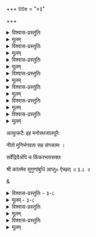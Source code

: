 +++
title = "०३"

+++

<details><summary>विश्वास-प्रस्तुतिः</summary>

आद्ये तृतीयशतकस्य वनाद्रिभर्तुः  
आपादमौल्यवयवाभरणाभिरूप्यम् ।  
ब्रह्मादिवागविषयम् च महाप्रभावम्  
सौन्दर्यमग्नहृदयः शठजित् शशंस ॥ ३–१ ॥
</details>

<details><summary>मूलम्</summary>

आद्ये तृतीयशतकस्य वनाद्रिभर्तुः  
आपादमौल्यवयवाभरणाभिरूप्यम् ।  
ब्रह्मादिवागविषयम् च महाप्रभावम्  
सौन्दर्यमग्नहृदयः शठजित् शशंस ॥ ३–१ ॥
</details>
 

<details><summary>विश्वास-प्रस्तुतिः</summary>

सङ्कोचितस्वकरणः स हरिम् यथेष्टम्  
भुञ्जे न चाहमिति भिन्नमतिः शठारिः ।  
आश्वासितश्च हरिणा स्वमहत्तयैव  
भोगेषु अशक्तिरिति तत्कथितम् द्वितीये ॥ ३–२ ॥
</details>

<details><summary>मूलम्</summary>

सङ्कोचितस्वकरणः स हरिम् यथेष्टम्  
भुञ्जे न चाहमिति भिन्नमतिः शठारिः ।  
आश्वासितश्च हरिणा स्वमहत्तयैव  
भोगेषु अशक्तिरिति तत्कथितम् द्वितीये ॥ ३–२ ॥
</details>
 

<details><summary>विश्वास-प्रस्तुतिः</summary>

सर्वत्र सर्वसमये सकलासु अवस्थासु  
अभ्यर्थयन् निखिलदास्यरसान् मुनीन्द्रः।  
श्रीवेङ्कटाद्रिनिलयस्य परस्य पुंसः  
निस्सीमशीलगुणमपि अवदत् तृतीये ॥ ३–३
</details>

<details><summary>मूलम्</summary>

सर्वत्र सर्वसमये सकलासु अवस्थासु  
अभ्यर्थयन् निखिलदास्यरसान् मुनीन्द्रः।  
श्रीवेङ्कटाद्रिनिलयस्य परस्य पुंसः  
निस्सीमशीलगुणमपि अवदत् तृतीये ॥ ३–३
</details>
 

<details><summary>विश्वास-प्रस्तुतिः</summary>

सर्वम् जगत् समवलोक्य विभोः शरीरम्  
तद्वाचिनश्च सकलानपि शब्दराशीन् ।  
तान् भूतभौतिकमुखान् कथयन् पदार्थान्  
दास्यम् चकार वचसव मुनिश्चतुर्थे॥ ३–४ ॥
</details>

<details><summary>मूलम्</summary>

सर्वम् जगत् समवलोक्य विभोः शरीरम्  
तद्वाचिनश्च सकलानपि शब्दराशीन् ।  
तान् भूतभौतिकमुखान् कथयन् पदार्थान्  
दास्यम् चकार वचसव मुनिश्चतुर्थे॥ ३–४ ॥
</details>
 

<details><summary>विश्वास-प्रस्तुतिः</summary>

पूर्वेण दास्यविधिना पुरुषार्थसीम्ना  
हर्षप्रकर्षविवशः खलु पञ्चमे सः ।  
आनन्दनैर्अविकृतान् विनिनिन्द मूर्खान्  
शौरेः गुणैस्तु विकृतान् प्रशशंस भूयः ॥ ३–५ ॥
</details>

<details><summary>मूलम्</summary>

पूर्वेण दास्यविधिना पुरुषार्थसीम्ना  
हर्षप्रकर्षविवशः खलु पञ्चमे सः ।  
आनन्दनैर्अविकृतान् विनिनिन्द मूर्खान्  
शौरेः गुणैस्तु विकृतान् प्रशशंस भूयः ॥ ३–५ ॥
</details>
 

<details><summary>विश्वास-प्रस्तुतिः</summary>

तान् निन्दितानपि विहातुमसौ अशक्तः  
शौरेः दुरासदतया विमुखान् विचार्य ।  
अर्चावतार सुलभत्वम् उवाच तेषाम्  
एवम् च तेषु विमुखेषु शुशोच षष्ठे ॥ ३–६ ॥
</details>

<details><summary>मूलम्</summary>

तान् निन्दितानपि विहातुमसौ अशक्तः  
शौरेः दुरासदतया विमुखान् विचार्य ।  
अर्चावतार सुलभत्वम् उवाच तेषाम्  
एवम् च तेषु विमुखेषु शुशोच षष्ठे ॥ ३–६ ॥
</details>
 

<details><summary>विश्वास-प्रस्तुतिः</summary>

तत् शोकशान्तिविधये हरिणा प्रसादात्  
आविष्कृतान् स्वगुणचेष्टितभोगशीलान् ।  
आलोक्यवैष्णवजनान् मुनिः आत्मनाथान्  
आख्याय तान् अतिजहर्ष च सप्तमे सः॥ ३–७ ॥
</details>

<details><summary>मूलम्</summary>

तत् शोकशान्तिविधये हरिणा प्रसादात्  
आविष्कृतान् स्वगुणचेष्टितभोगशीलान् ।  
आलोक्यवैष्णवजनान् मुनिः आत्मनाथान्  
आख्याय तान् अतिजहर्ष च सप्तमे सः॥ ३–७ ॥
</details>
 
अत्युत्कटैः इह मनोरथजालपूरैः  
 
नीतो मुनिर्भगवता सह संगकामः ।  
 
सर्वेंद्रियैर्अपि च किंकरभावसक्तः  
 
श्री कांतमेव सुगुणांबुधिं आप्तु० ऐच्छत् ॥ ३.८ ॥  
 
&  
 

<details><summary>विश्वास-प्रस्तुतिः - ३-८</summary>

षष्ठे बहिर्नयनतो हरिमाप्तुमाशा  
जातामुनेरथ तदीय जनावलोकात् ।  
उत्तम्भितास्वकरणैरपि कामयन्ती  
शोकातिरेक जननी पुनरष्टमेऽभूत् ॥ ३-८॥
</details>

<details><summary>मूलम् - ३-८</summary>

षष्ठे बहिर्नयनतो हरिमाप्तुमाशा  
जातामुनेरथ तदीय जनावलोकात् ।  
उत्तम्भितास्वकरणैरपि कामयन्ती  
शोकातिरेक जननी पुनरष्टमेऽभूत् ॥ ३-८॥
</details>

<details><summary>विश्वास-प्रस्तुतिः</summary>

अन्यस्तवेन विषयान् अधिगन्तुम् इच्छून्  
आलोक्य विस्मृतनिजव्यसनो दयालुः ।  
तस्मात् निवार्य मनुजान् विफलः स शौरेः  
अन्येष्वनर्हकरणम् नवमे स्वमाख्यत् ॥ ३–९ ॥
</details>

<details><summary>मूलम्</summary>

अन्यस्तवेन विषयान् अधिगन्तुम् इच्छून्  
आलोक्य विस्मृतनिजव्यसनो दयालुः ।  
तस्मात् निवार्य मनुजान् विफलः स शौरेः  
अन्येष्वनर्हकरणम् नवमे स्वमाख्यत् ॥ ३–९ ॥
</details>
 

<details><summary>विश्वास-प्रस्तुतिः</summary>

भूयोऽवतीर्य भुवि दिव्यवपुः स्वकीयम्  
प्रत्यक्षयन्तम् अखिलाम्श्च गुणान् अनन्तम् ।  
स्तुत्वा मुनिः स्वचरितार्थतया न किञ्चित्  
दुःखम् मम इत्यतितराम् दशमे तुतोष॥ ३–१० ॥
</details>

<details><summary>मूलम्</summary>

भूयोऽवतीर्य भुवि दिव्यवपुः स्वकीयम्  
प्रत्यक्षयन्तम् अखिलाम्श्च गुणान् अनन्तम् ।  
स्तुत्वा मुनिः स्वचरितार्थतया न किञ्चित्  
दुःखम् मम इत्यतितराम् दशमे तुतोष॥ ३–१० ॥
</details>
